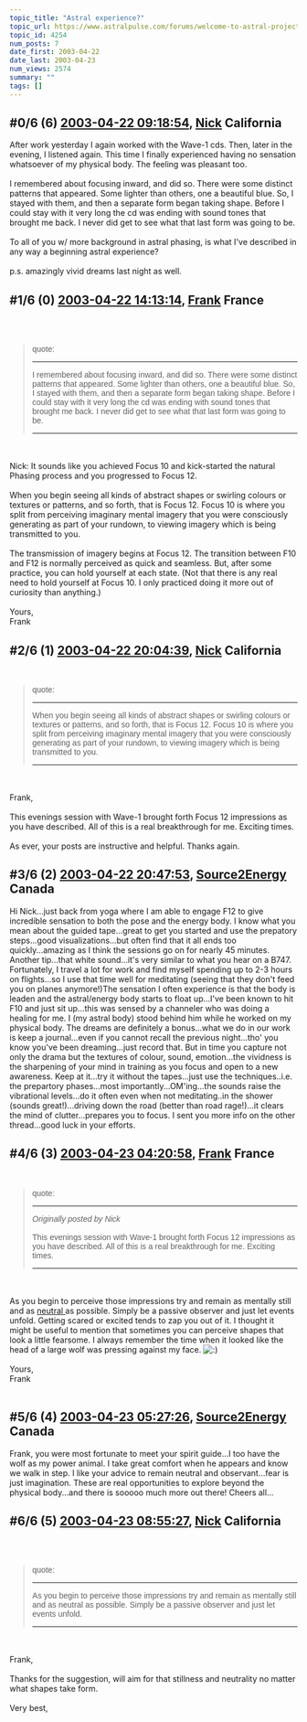 ```yaml
---
topic_title: "Astral experience?"
topic_url: https://www.astralpulse.com/forums/welcome-to-astral-projection-experiences!/astral-experience
topic_id: 4254
num_posts: 7
date_first: 2003-04-22
date_last: 2003-04-23
num_views: 2574
summary: ""
tags: []
---
```


## \#0/6 (6) [2003-04-22 09:18:54](https://www.astralpulse.com/forums/index.php?msg=119963), [Nick](https://www.astralpulse.com/forums/profile/?u=2080) California ##
<section>
After work yesterday I again worked with the Wave-1 cds. Then, later in the evening, I listened again. This time I finally experienced having no sensation whatsoever of my physical body. The feeling was pleasant too.
<br>
<br>
I remembered about focusing inward, and did so. There were some distinct patterns that appeared. Some lighter than others, one a beautiful blue. So, I stayed with them, and then a separate form began taking shape. Before I could stay with it very long the cd was ending with sound tones that brought me back. I never did get to see what that last form was going to be.
<br>
<br>
To all of you w/ more background in astral phasing, is what I've described in any way a beginning astral experience?
<br>
<br>
p.s. amazingly vivid dreams last night as well.
</section>

## \#1/6 (0) [2003-04-22 14:13:14](https://www.astralpulse.com/forums/index.php?msg=28733), [Frank](https://www.astralpulse.com/forums/profile/?u=359) France ##
<section>
<br>
<br>
<blockquote id='"quote"'>
 <font face='"Arial"' id='"quote"' size='"1"'>
  quote:
  <hr height='"1"' id='"quote"' noshade=""/>
  I remembered about focusing inward, and did so. There were some distinct patterns that appeared. Some lighter than others, one a beautiful blue. So, I stayed with them, and then a separate form began taking shape. Before I could stay with it very long the cd was ending with sound tones that brought me back. I never did get to see what that last form was going to be.
  <br>
  <hr height='"1"' id='"quote"' noshade=""/>
 </font>
</blockquote>
<br>
<br>
Nick: It sounds like you achieved Focus 10 and kick-started the natural Phasing process and you progressed to Focus 12.
<br>
<br>
When you begin seeing all kinds of abstract shapes or swirling colours or textures or patterns, and so forth, that is Focus 12. Focus 10 is where you split from perceiving imaginary mental imagery that you were consciously generating as part of your rundown, to viewing imagery which is being transmitted to you.
<br>
<br>
The transmission of imagery begins at Focus 12. The transition between F10 and F12 is normally perceived as quick and seamless. But, after some practice, you can hold yourself at each state. (Not that there is any real need to hold yourself at Focus 10. I only practiced doing it more out of curiosity than anything.)
<br>
<br>
Yours,
<br>
Frank
<br>
</section>

## \#2/6 (1) [2003-04-22 20:04:39](https://www.astralpulse.com/forums/index.php?msg=28775), [Nick](https://www.astralpulse.com/forums/profile/?u=2080) California ##
<section>
<br>
<blockquote id='"quote"'>
 <font face='"Arial"' id='"quote"' size='"1"'>
  quote:
  <hr height='"1"' id='"quote"' noshade=""/>
  When you begin seeing all kinds of abstract shapes or swirling colours or textures or patterns, and so forth, that is Focus 12. Focus 10 is where you split from perceiving imaginary mental imagery that you were consciously generating as part of your rundown, to viewing imagery which is being transmitted to you.
  <br>
  <hr height='"1"' id='"quote"' noshade=""/>
 </font>
</blockquote>
<br>
<br>
Frank,
<br>
<br>
This evenings session with Wave-1 brought forth Focus 12 impressions as you have described. All of this is a real breakthrough for me. Exciting times.
<br>
<br>
As ever, your posts are instructive and helpful. Thanks again.
</section>

## \#3/6 (2) [2003-04-22 20:47:53](https://www.astralpulse.com/forums/index.php?msg=28778), [Source2Energy](https://www.astralpulse.com/forums/profile/?u=2004) Canada ##
<section>
Hi Nick...just back from yoga where I am able to engage F12 to give incredible sensation to both the pose and the energy body. I know what you mean about the guided tape...great to get you started and use the prepatory steps...good visualizations...but often find that it all ends too quickly...amazing as I think the sessions go on for nearly 45 minutes. Another tip...that white sound...it's very similar to what you hear on a B747. Fortunately, I travel a lot for work and find myself spending up to 2-3 hours on flights...so I use that time well for meditating (seeing that they don't feed you on planes anymore!)The sensation I often experience is that the body is leaden and the astral/energy body starts to float up...I've been known to hit F10 and just sit up...this was sensed by a channeler who was doing a healing for me. I (my astral body) stood behind him while he worked on my physical body. The dreams are definitely a bonus...what we do in our work is keep a journal...even if you cannot recall the previous night...tho' you know you've been dreaming...just record that. But in time you capture not only the drama but the textures of colour, sound, emotion...the vividness is the sharpening of your mind in training as you focus and open to a new awareness. Keep at it...try it without the tapes...just use the techniques..i.e. the prepartory phases...most importantly...OM'ing...the sounds raise the vibrational levels...do it often even when not meditating..in the shower (sounds great!)...driving down the road (better than road rage!)...it clears the mind of clutter...prepares you to focus. I sent you more info on the other thread...good luck in your efforts.
</section>

## \#4/6 (3) [2003-04-23 04:20:58](https://www.astralpulse.com/forums/index.php?msg=28809), [Frank](https://www.astralpulse.com/forums/profile/?u=359) France ##
<section>
<br>
<blockquote id='"quote"'>
 <font face='"Arial"' id='"quote"' size='"1"'>
  quote:
  <hr height='"1"' id='"quote"' noshade=""/>
  <i>
   Originally posted by Nick
  </i>
  <br>
  <br>
  This evenings session with Wave-1 brought forth Focus 12 impressions as you have described. All of this is a real breakthrough for me. Exciting times.
  <br>
  <hr height='"1"' id='"quote"' noshade=""/>
 </font>
</blockquote>
<br>
<br>
As you begin to perceive those impressions try and remain as mentally still and as
<u>
 neutral
</u>
as possible. Simply be a passive observer and just let events unfold. Getting scared or excited tends to zap you out of it. I thought it might be useful to mention that sometimes you can perceive shapes that look a little fearsome. I always remember the time when it looked like the head of a large wolf was pressing against my face.
<img alt=":)" class="smiley" src="https://www.astralpulse.com/forums/Smileys/fugue/smiley.png" title="Smiley"/>
<br>
<br>
Yours,
<br>
Frank
<br>
<br>
</section>

## \#5/6 (4) [2003-04-23 05:27:26](https://www.astralpulse.com/forums/index.php?msg=28811), [Source2Energy](https://www.astralpulse.com/forums/profile/?u=2004) Canada ##
<section>
Frank, you were most fortunate to meet your spirit guide...I too have the wolf as my power animal. I take great comfort when he appears and know we walk in step. I like your advice to remain neutral and observant...fear is just imagination. These are real opportunities to explore beyond the physical body...and there is sooooo much more out there! Cheers all...
</section>

## \#6/6 (5) [2003-04-23 08:55:27](https://www.astralpulse.com/forums/index.php?msg=28827), [Nick](https://www.astralpulse.com/forums/profile/?u=2080) California ##
<section>
<br>
<br>
<blockquote id='"quote"'>
 <font face='"Arial"' id='"quote"' size='"1"'>
  quote:
  <hr height='"1"' id='"quote"' noshade=""/>
  As you begin to perceive those impressions try and remain as mentally still and as neutral as possible. Simply be a passive observer and just let events unfold.
  <hr height='"1"' id='"quote"' noshade=""/>
 </font>
</blockquote>
<br>
<br>
Frank,
<br>
<br>
Thanks for the suggestion, will aim for that stillness and neutrality no matter what shapes take form.
<br>
<br>
Very best,
</section>